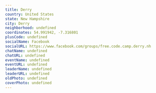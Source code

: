 ```yaml
---
title: Derry
country: United States
state: New Hampshire
city: Derry
neighborhood: undefined
coordinates: 54.991942, -7.316801
plusCode: undefined
socialName: Facebook
socialURL: https://www.facebook.com/groups/free.code.camp.derry.nh
chatName: undefined
chatURL: undefined
eventName: undefined
eventURL: undefined
leaderName: undefined
leaderURL: undefined
oldPhoto: undefined
coverPhoto: undefined
---
```

